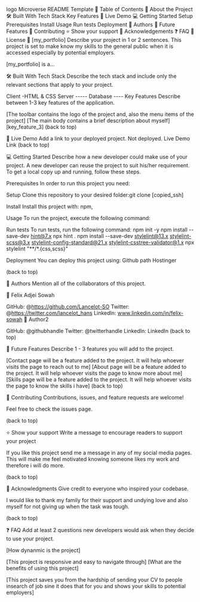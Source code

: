 logo
Microverse README Template
📗 Table of Contents
📖 About the Project
🛠 Built With
Tech Stack
Key Features
🚀 Live Demo
💻 Getting Started
Setup
Prerequisites
Install
Usage
Run tests
Deployment
👥 Authors
🔭 Future Features
🤝 Contributing
⭐️ Show your support
🙏 Acknowledgements
❓ FAQ
📝 License
📖 [my_portfolio]
Describe your project in 1 or 2 sentences.
This project is set to make know my skills to the general public when it is accessed especially by potential employers.

[my_portfolio] is a...

🛠 Built With 
Tech Stack
Describe the tech stack and include only the relevant sections that apply to your project.

Client -HTML & CSS
Server -----
Database ----
Key Features
Describe between 1-3 key features of the application.

[The toolbar contains the logo of the project and, also the menu items of the project]
[The main body contains a brief description about myself]
[key_feature_3]
(back to top)

🚀 Live Demo
Add a link to your deployed project.
Not deployed.
Live Demo Link
(back to top)

💻 Getting Started
Describe how a new developer could make use of your project.
A new developer can reuse the project to suit his/her requirement.
To get a local copy up and running, follow these steps.

Prerequisites
In order to run this project you need: 

Setup
Clone this repository to your desired folder:git clone [copied_ssh]

Install
Install this project with: npm, 

Usage
To run the project, execute the following command:

Run tests
To run tests, run the following command:
npm init -y 
npm install --save-dev hint@7.x
npx hint .
npm install --save-dev stylelint@13.x stylelint-scss@3.x stylelint-config-standard@21.x stylelint-csstree-validator@1.x
npx stylelint "**/*.{css,scss}"

Deployment
You can deploy this project using:
Github path 
Hostinger


(back to top)

👥 Authors
Mention all of the collaborators of this project.

👤 Felix Adjei Sowah

GitHub: @https://github.com/Lancelot-SO
Twitter: @https://twitter.com/lancelot_hans
LinkedIn: www.linkedin.com/in/felix-sowah
👤 Author2

GitHub: @githubhandle
Twitter: @twitterhandle
LinkedIn: LinkedIn
(back to top)

🔭 Future Features
Describe 1 - 3 features you will add to the project.

 [Contact page will be a feature added to the project. It will help whoever visits the page to reach out to me]
 [About page will be a feature added to the project. It will help whoever visits the page to know more about me]
 [Skills page will be a feature added to the project. It will help whoever visits the page to know the skills i have]
(back to top)

🤝 Contributing
Contributions, issues, and feature requests are welcome!

Feel free to check the issues page.

(back to top)

⭐️ Show your support
Write a message to encourage readers to support your project

If you like this project send me a message in any of my social media pages. This will make me feel motivated knowing someone likes my work and therefore i will do more.

(back to top)

🙏 Acknowledgments
Give credit to everyone who inspired your codebase.

I would like to thank my family for their support and undying love and also myself for not giving up when the task was tough.

(back to top)

❓ FAQ
Add at least 2 questions new developers would ask when they decide to use your project.

[How dynanmic is the project]

[This project is responsive and easy to navigate through]
[What are the benefits of using this project]

[This project saves you from the hardship of sending your CV to people insearch of job sine it does that for you and shows your skills to potential employers]
